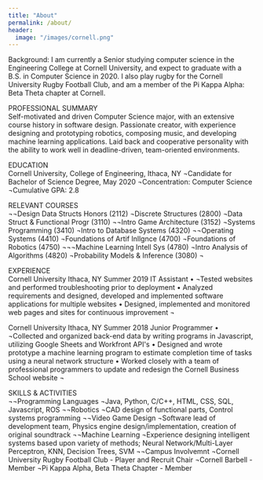 ```yaml
---
title: "About"
permalink: /about/
header:
  image: "/images/cornell.png"
---
```


Background:
I am currently a Senior studying computer science in the Engineering College at Cornell University, and expect to graduate with a B.S. in Computer Science in 2020. I also play rugby for the Cornell University Rugby Football Club, and am a member of the Pi Kappa Alpha: Beta Theta chapter at Cornell.

PROFESSIONAL SUMMARY  
Self-motivated and driven Computer Science major, with an extensive course history in software design. Passionate creator, with experience designing and prototyping robotics, composing music, and developing machine learning applications. Laid back and cooperative personality with the ability to work well in deadline-driven, team-oriented environments.


EDUCATION  
Cornell University, College of Engineering, Ithaca, NY
¬Candidate for Bachelor of Science Degree, May 2020
¬Concentration: Computer Science
¬Cumulative GPA: 2.8


RELEVANT COURSES  
¬¬Design Data Structs Honors (2112) 	¬Discrete Structures (2800) 	¬Data Struct & Functional Progr (3110)
¬¬Intro Game Architecture (3152) 	¬Systems Programming (3410) 	¬Intro to Database Systems (4320)
¬¬Operating Systems (4410) 	¬Foundations of Artif Inllgnce (4700) 	¬Foundations of Robotics (4750)
¬¬¬Machine Learning Intell Sys (4780) 	¬Intro Analysis of Algorithms (4820) 	¬Probability Models & Inference (3080)
¬

EXPERIENCE  
Cornell University  Ithaca, NY	Summer 2019
IT Assistant
•	¬Tested websites and performed troubleshooting prior to deployment
•	Analyzed requirements and designed, developed and implemented software applications for multiple websites
•	Designed, implemented and monitored web pages and sites for continuous improvement
¬

Cornell University  Ithaca, NY	Summer 2018
Junior Programmer
•	¬Collected and organized back-end data by writing programs in Javascript, utilizing Google Sheets and Workfront API's
•	Designed and wrote prototype a machine learning program to estimate completion time of tasks using a neural network structure
•	Worked closely with a team of professional programmers to update and redesign the Cornell Business School website
¬

SKILLS & ACTIVITIES  
¬¬Programming Languages 	¬Java, Python, C/C++, HTML, CSS, SQL, Javascript, ROS
¬¬Robotics 	¬CAD design of functional parts, Control systems programming
¬¬Video Game Design 	¬Software lead of development team, Physics engine design/implementation, creation of original soundtrack
¬¬Machine Learning 	¬Experience designing intelligent systems based upon variety of methods; Neural Network/Multi-Layer Perceptron, KNN, Decision Trees, SVM
¬¬Campus Involvemnt 	¬Cornell University Rugby Football Club - Player and Recruit Chair
¬Cornell Barbell - Member
¬Pi Kappa Alpha, Beta Theta Chapter - Member
